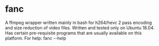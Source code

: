 # fanc
A ffmpeg wrapper written mainly in bash for h264/hevc 2 pass encoding and size reduction of video files.
Written and tested only on Ubuntu 18.04. Has certain pre-requisite programs that are usually available on this platform.
For help: fanc --help
